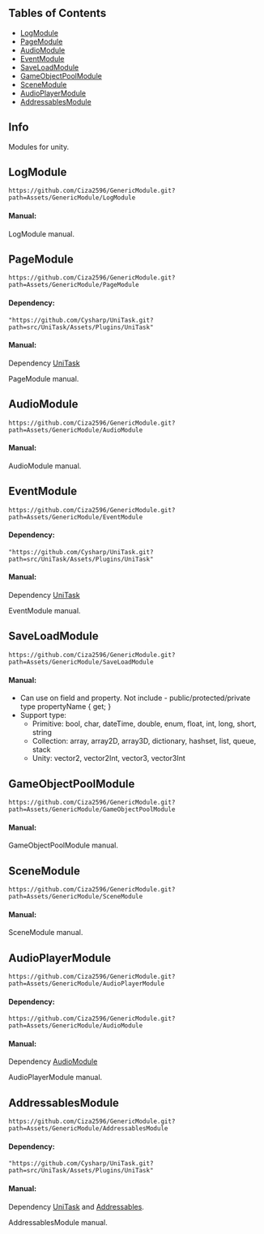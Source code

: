 ## Tables of Contents

 - [LogModule](#logmodule)
 - [PageModule](#pagemodule)
 - [AudioModule](#audiomodule)
 - [EventModule](#eventmodule)
 - [SaveLoadModule](#saveloadmodule)
 - [GameObjectPoolModule](#gameobjectpoolmodule)
 - [SceneModule](#scenemodule)
 - [AudioPlayerModule](#audioplayermodule)
 - [AddressablesModule](#addressablesmodule)


## Info
Modules for unity.


## LogModule
```
https://github.com/Ciza2596/GenericModule.git?path=Assets/GenericModule/LogModule
```

#### Manual:
LogModule manual.


## PageModule
```
https://github.com/Ciza2596/GenericModule.git?path=Assets/GenericModule/PageModule
```
#### Dependency:
```
"https://github.com/Cysharp/UniTask.git?path=src/UniTask/Assets/Plugins/UniTask"
```

#### Manual:
Dependency [UniTask](https://github.com/Cysharp/UniTask)

PageModule manual.



## AudioModule
```
https://github.com/Ciza2596/GenericModule.git?path=Assets/GenericModule/AudioModule
```

#### Manual:
AudioModule manual.


## EventModule
```
https://github.com/Ciza2596/GenericModule.git?path=Assets/GenericModule/EventModule
```
#### Dependency:
```
"https://github.com/Cysharp/UniTask.git?path=src/UniTask/Assets/Plugins/UniTask"
```

#### Manual:
Dependency [UniTask](https://github.com/Cysharp/UniTask)

EventModule manual.


## SaveLoadModule
```
https://github.com/Ciza2596/GenericModule.git?path=Assets/GenericModule/SaveLoadModule
```

#### Manual:
- Can use on field and property. Not include - public/protected/private type propertyName { get; }
- Support type:
  - Primitive: bool, char, dateTime, double, enum, float, int, long, short, string
  - Collection: array, array2D, array3D, dictionary, hashset, list, queue, stack
  - Unity: vector2, vector2Int, vector3, vector3Int

## GameObjectPoolModule
```
https://github.com/Ciza2596/GenericModule.git?path=Assets/GenericModule/GameObjectPoolModule
```

#### Manual:
GameObjectPoolModule manual.


## SceneModule
```
https://github.com/Ciza2596/GenericModule.git?path=Assets/GenericModule/SceneModule
```

#### Manual:
SceneModule manual.


## AudioPlayerModule
```
https://github.com/Ciza2596/GenericModule.git?path=Assets/GenericModule/AudioPlayerModule
```
#### Dependency:
```
https://github.com/Ciza2596/GenericModule.git?path=Assets/GenericModule/AudioModule
```

#### Manual:
Dependency [AudioModule](#audiomodule)

AudioPlayerModule manual.

## AddressablesModule
```
https://github.com/Ciza2596/GenericModule.git?path=Assets/GenericModule/AddressablesModule
```
#### Dependency:
```
"https://github.com/Cysharp/UniTask.git?path=src/UniTask/Assets/Plugins/UniTask"
```

#### Manual:
Dependency [UniTask](https://github.com/Cysharp/UniTask) and [Addressables](https://docs.unity3d.com/Packages/com.unity.addressables@1.21/manual/index.html).

AddressablesModule manual.

